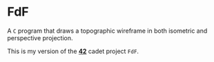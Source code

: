 # FdF
A `C` program that draws a topographic wireframe in both isometric and perspective projection.

This is my version of the **[42](https://www.42.us.org/)** cadet project `FdF`.
